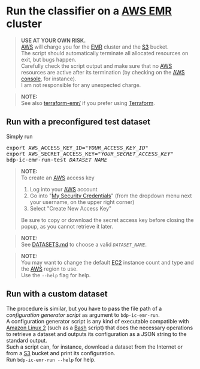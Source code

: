 # Run the classifier on a [AWS EMR](https://aws.amazon.com/emr/) cluster

> **USE AT YOUR OWN RISK.**  
> [AWS](https://aws.amazon.com/) will charge you for the [EMR](https://aws.amazon.com/emr/) cluster and the [S3](https://aws.amazon.com/s3/) bucket.  
> The script should automatically terminate all allocated resources on exit, but bugs happen.  
> Carefully check the script output and make sure that no [AWS](https://aws.amazon.com/) resources are active after its termination (by checking on the [AWS console](https://console.aws.amazon.com/), for instance).  
> I am not responsible for any unexpected charge.

> **NOTE:**  
> See also [terraform-emr/](../terraform-emr/) if you prefer using [Terraform](https://www.terraform.io/).

## Run with a preconfigured test dataset

Simply run

<pre lang="bash">
export AWS_ACCESS_KEY_ID="<i>YOUR_ACCESS_KEY_ID</i>"
export AWS_SECRET_ACCESS_KEY="<i>YOUR_SECRET_ACCESS_KEY</i>"
bdp-ic-emr-run-test <i>DATASET_NAME</i>
</pre>

> **NOTE:**   
> To create an [AWS](https://aws.amazon.com/) access key
> 1. Log into your [AWS](https://aws.amazon.com/) account
> 2. Go into "[My Security Credentials](https://console.aws.amazon.com/iam/home#/security_credentials)" (from the dropdown menu next your username, on the upper right corner)
> 3. Select "Create New Access Key"
>  
> Be sure to copy or download the secret access key before closing the popup, as you cannot retrieve it later.

> **NOTE:**   
> See [DATASETS.md](DATASETS.md) to choose a valid <code><i>DATASET_NAME</i></code>.

> **NOTE:**   
> You may want to change the default [EC2](https://aws.amazon.com/ec2/) instance count and type and the [AWS](https://aws.amazon.com/) region to use.  
> Use the `--help` flag for help.

## Run with a custom dataset

The procedure is similar, but you have to pass the file path of a *configuration generator script* as argument to `bdp-ic-emr-run`.  
A configuration generator script is any kind of executable compatible with [Amazon Linux 2](https://aws.amazon.com/amazon-linux-2/) (such as a [Bash](https://www.gnu.org/software/bash/) script) that does the necessary operations to retrieve a dataset and outputs its configuration as a JSON string to the standard output.  
Such a script can, for instance, download a dataset from the Internet or from a [S3](https://aws.amazon.com/s3/) bucket and print its configuration.  
Run <code lang="bash">bdp-ic-emr-run --help</code> for help.